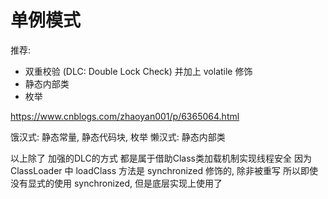 # 单例模式
推荐:
- 双重校验 (DLC: Double Lock Check) 并加上 volatile 修饰
- 静态内部类
- 枚举

https://www.cnblogs.com/zhaoyan001/p/6365064.html

饿汉式: 静态常量, 静态代码块, 枚举
懒汉式: 静态内部类

以上除了 加强的DLC的方式 都是属于借助Class类加载机制实现线程安全
因为 ClassLoader 中 loadClass 方法是 synchronized 修饰的, 除非被重写
所以即使没有显式的使用 synchronized, 但是底层实现上使用了
